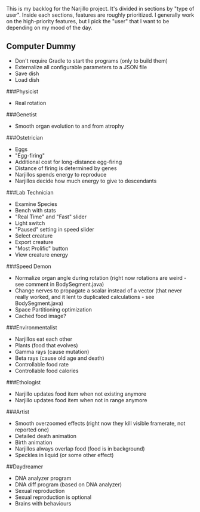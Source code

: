 This is my backlog for the Narjillo project. It's divided in sections by "type of user". Inside each sections, features are roughly prioritized.
I generally work on the high-priority features, but I pick the "user" that I want to be depending on my mood of the day.

## Computer Dummy

* Don't require Gradle to start the programs (only to build them)
* Externalize all configurable parameters to a JSON file
* Save dish
* Load dish

###Physicist

* Real rotation

###Genetist

* Smooth organ evolution to and from atrophy

###Ostetrician

* Eggs
* "Egg-firing"
* Additional cost for long-distance egg-firing
* Distance of firing is determined by genes
* Narjillos spends energy to reproduce
* Narjillos decide how much energy to give to descendants

###Lab Technician

* Examine Species
* Bench with stats
* "Real Time" and "Fast" slider
* Light switch
* "Paused" setting in speed slider
* Select creature
* Export creature
* "Most Prolific" button
* View creature energy

###Speed Demon

* Normalize organ angle during rotation (right now rotations are weird - see comment in BodySegment.java)
* Change nerves to propagate a scalar instead of a vector (that never really worked, and it lent to duplicated calculations - see BodySegment.java)
* Space Partitioning optimization
* Cached food image?

###Environmentalist

* Narjillos eat each other
* Plants (food that evolves)
* Gamma rays (cause mutation)
* Beta rays (cause old age and death)
* Controllable food rate
* Controllable food calories

###Ethologist

* Narjillo updates food item when not existing anymore
* Narjillo updates food item when not in range anymore

###Artist

* Smooth overzoomed effects (right now they kill visible framerate, not reported one)
* Detailed death animation
* Birth animation
* Narjillos always overlap food (food is in background)
* Speckles in liquid (or some other effect)

##Daydreamer

* DNA analyzer program
* DNA diff program (based on DNA analyzer)
* Sexual reproduction
* Sexual reproduction is optional
* Brains with behaviours
